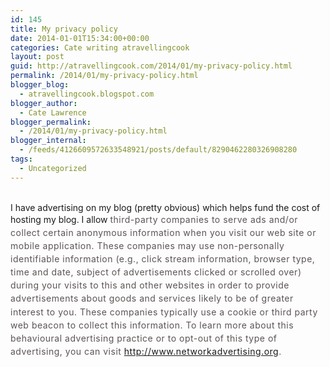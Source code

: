 ```yaml
---
id: 145
title: My privacy policy
date: 2014-01-01T15:34:00+00:00
categories: Cate writing atravellingcook
layout: post
guid: http://atravellingcook.com/2014/01/my-privacy-policy.html
permalink: /2014/01/my-privacy-policy.html
blogger_blog:
  - atravellingcook.blogspot.com
blogger_author:
  - Cate Lawrence
blogger_permalink:
  - /2014/01/my-privacy-policy.html
blogger_internal:
  - /feeds/4126609572633548921/posts/default/8290462280326908280
tags:
  - Uncategorized
---
```

<i ><br /></i>I have advertising on my blog (pretty obvious) which helps fund the cost of hosting my blog. I allow&nbsp;<span style="color: #5d5454; letter-spacing: 0.5px; line-height: 21.125px;">third-party companies to serve ads and/or collect certain anonymous information when you visit our web site or mobile application. These companies may use non-personally identifiable information (e.g., click stream information, browser type, time and date, subject of advertisements clicked or scrolled over) during your visits to this and other websites in order to provide advertisements about goods and services likely to be of greater interest to you. These companies typically use a cookie or third party web beacon to collect this information. To learn more about this behavioural advertising practice or to opt-out of this type of advertising, you can visit http://www.networkadvertising.org.

